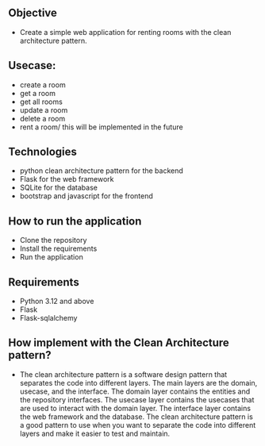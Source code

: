## Objective
- Create a simple web application for renting rooms with the clean architecture pattern.

## Usecase:
- create a room
- get a room
- get all rooms
- update a room
- delete a room
- rent a room/ this will be implemented in the future

## Technologies
- python clean architecture pattern for the backend
- Flask for the web framework
- SQLite for the database
- bootstrap and javascript  for the frontend

## How to run the application
- Clone the repository
- Install the requirements
- Run the application

## Requirements
- Python 3.12 and above
- Flask
- Flask-sqlalchemy

## How implement with the Clean Architecture pattern?
- The clean architecture pattern is a software design pattern that separates the code into
different layers. The main layers are the domain, usecase, and the interface. The domain 
layer contains the entities and the repository interfaces. The usecase layer contains the
usecases that are used to interact with the domain layer. The interface layer contains the
web framework and the database. The clean architecture pattern is a good pattern to use when
you want to separate the code into different layers and make it easier to test and maintain.

